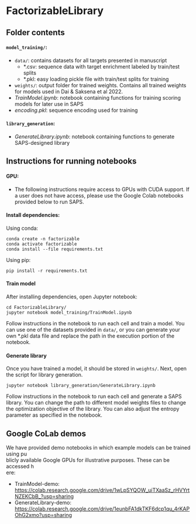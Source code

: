 # FactorizableLibrary

## Folder contents
#### `model_training/`:

- `data/`: contains datasets for all targets presented in manuscript
    - *.csv: sequence data with target enrichment labeled by train/test splits
    - *.pkl: easy	loading	pickle file with train/test splits for training
- `weights/`: output folder for trained weights. Contains all trained weights for models used in Dai & Saksena et al 2022.
- _TrainModel.ipynb_: notebook containing functions for training scoring models for later use in SAPS
- _encoding.pkl_: sequence encoding used for training

#### `library_generation`:
- _GenerateLibrary.ipynb_: notebook containing functions to generate SAPS-designed library 

## Instructions for running notebooks

#### GPU: 
- The following instructions require access to GPUs with CUDA support. If a user does not have access, please use the Google Colab notebooks provided below to run SAPS.

#### Install dependencies: 
Using conda: 
```
conda create -n factorizable
conda activate factorizable
conda install --file requirements.txt
```

Using pip:
```
pip install -r requirements.txt
```

#### Train model
After installing dependencies, open Jupyter notebook: 
```
cd FactorizableLibrary/
jupyter notebook model_training/TrainModel.ipynb
```
Follow instructions in the notebook to run each cell and train a model. You can use one of the datasets provided in `data/`, or you can generate your own *.pkl data file and replace the path in the execution portion of the notebook. 

#### Generate library
Once you have trained a model, it should be stored in `weights/`. Next, open the script for library generation. 
```
jupyter notebook library_generation/GenerateLibrary.ipynb
```
Follow instructions in the notebook to run each cell and generate a SAPS library. You can change the path to different model weights files to change the optimization objective of the library. You can also adjust the entropy parameter as specified in the notebook.

## Google CoLab demos
We have provided demo notebooks in which example models can be trained using pu\
blicly available Google GPUs for illustrative purposes. These can be accessed h\
ere:
- TrainModel-demo: https://colab.research.google.com/drive/1wLpSYQOW_uiTXaaSz_rHVYrtNZEKCbB_?usp=sharing
- GenerateLibrary-demo: https://colab.research.google.com/drive/1eunbFA1dkTKF6dcp1qu_4rKAPOhG2xmo?usp=sharing
